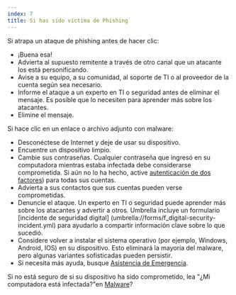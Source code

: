 ```yaml
---
index: 7
title: Si has sido víctima de Phishing
---
```

Si atrapa un ataque de phishing antes de hacer clic:

* ¡Buena esa!
* Advierta al supuesto remitente a través de otro canal que un atacante los está personificando.
* Avise a su equipo, a su comunidad, al soporte de TI o al proveedor de la cuenta según sea necesario.
* Informe el ataque a un experto en TI o seguridad antes de eliminar el mensaje. Es posible que lo necesiten para aprender más sobre los atacantes.
* Elimine el mensaje.

Si hace clic en un enlace o archivo adjunto con malware:

*   Desconéctese de Internet y deje de usar su dispositivo.
*   Encuentre un dispositivo limpio.
*   Cambie sus contraseñas. Cualquier contraseña que ingresó en su computadora mientras estaba infectada debe considerarse comprometida. Si aún no lo ha hecho, active [autenticación de dos factores](umbrella://glossary/s_two-factor-authentication.md)) para todas sus cuentas.
*   Advierta a sus contactos que sus cuentas pueden verse comprometidas.
*   Denuncie el ataque. Un experto en TI o seguridad puede aprender más sobre los atacantes y advertir a otros. Umbrella incluye un formulario [incidente de seguridad digital] (umbrella://forms/f_digital-security-incident.yml) para ayudarlo a compartir información clave sobre lo que sucedió.
*   Considere volver a instalar el sistema operativo (por ejemplo, Windows, Android, IOS) en su dispositivo. Esto eliminará la mayoría del malware, pero algunas variantes sofisticadas pueden persistir.
*   Si necesita más ayuda, busque [Asistencia de Emergencia](umbrella://emergency-support/digital).

Si no está seguro de si su dispositivo ha sido comprometido, lea "¿Mi computadora está infectada?"en [Malware](umbrella://information/malware)?
